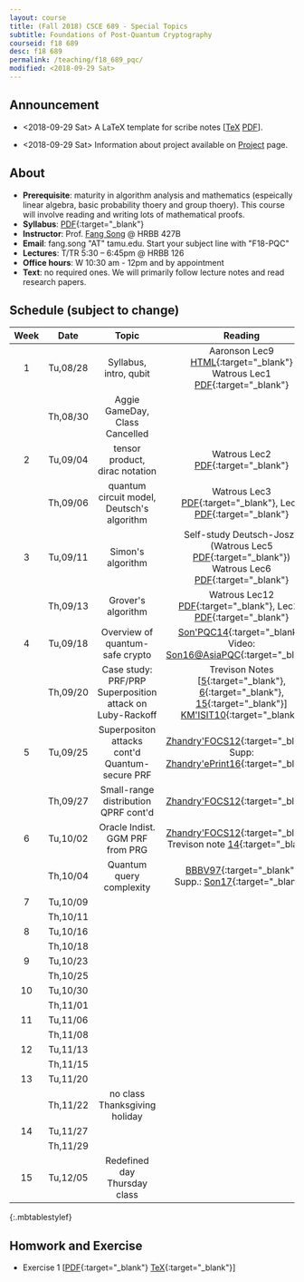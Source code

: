 ```yaml
---
layout: course
title: (Fall 2018) CSCE 689 - Special Topics 
subtitle: Foundations of Post-Quantum Cryptography
courseid: f18 689
desc: f18 689
permalink: /teaching/f18_689_pqc/
modified: <2018-09-29 Sat>
---
```


## Announcement
*  <2018-09-29 Sat> A LaTeX template for scribe notes
[[TeX]({{base}}/teaching/f18_689_pqc/f18_scribe.tex) [PDF]({{base}}/teaching/f18_689_pqc/f18_scribe.pdf)]. 

*  <2018-09-29 Sat> Information about project available on
[Project]({{base}}/teaching/f18_689_pqc/project/) page.

## About

*  **Prerequisite**: maturity in algorithm analysis and mathematics
   (espeically linear algebra, basic probability thoery and group
   thoery). This course will involve reading and writing lots of
   mathematical proofs. 
*  **Syllabus**:
   [PDF]({{base}}/teaching/f18_689_pqc/CSCE689_PQC_F18_syllabus.pdf){:target="_blank"} 
*  **Instructor**: Prof. [Fang Song]({{base}}/) @ HRBB 427B 
*  **Email**: fang.song "AT" tamu.edu. Start your subject line with "F18-PQC"
*  **Lectures**: T/TR 5:30 – 6:45pm @ HRBB 126
*  **Office hours**: W 10:30 am - 12pm and by appointment
*  **Text**: no required ones. We will primarily follow lecture notes
and read research papers. <!-- See the
**resource** [page]({{base}}/teaching/f18_689_pqc/resource/) for
useful materials. --> 


## Schedule (subject to change)

| Week | Date  | Topic | Reading |
|:-----:| :---------: |:----------:|:-----:|
|1| Tu,08/28  | Syllabus, intro, qubit |Aaronson Lec9 [HTML](http://www.scottaaronson.com/democritus/lec9.html){:target="_blank"} <br> Watrous Lec1 [PDF](https://cs.uwaterloo.ca/~watrous/CPSC519/LectureNotes/01.pdf){:target="_blank"} |
|| Th,08/30 | Aggie GameDay, Class Cancelled |
|2| Tu,09/04| tensor product, dirac notation | Watrous Lec2 [PDF](https://cs.uwaterloo.ca/~watrous/CPSC519/LectureNotes/02.pdf){:target="_blank"}|
|| Th,09/06| quantum circuit model, Deutsch's algorithm| Watrous Lec3 [PDF](https://cs.uwaterloo.ca/~watrous/CPSC519/LectureNotes/03.pdf){:target="_blank"}, Lec4 [PDF](https://cs.uwaterloo.ca/~watrous/CPSC519/LectureNotes/04.pdf){:target="_blank"} |
|3| Tu,09/11| Simon's algorithm | Self-study Deutsch-Josza (Watrous Lec5 [PDF](https://cs.uwaterloo.ca/~watrous/CPSC519/LectureNotes/05.pdf){:target="_blank"}) <br>  Watrous Lec6 [PDF](https://cs.uwaterloo.ca/~watrous/CPSC519/LectureNotes/06.pdf){:target="_blank"}|
|| Th,09/13 | Grover's algorithm | Watrous Lec12 [PDF](https://cs.uwaterloo.ca/~watrous/CPSC519/LectureNotes/12.pdf){:target="_blank"}, Lec13 [PDF](https://cs.uwaterloo.ca/~watrous/CPSC519/LectureNotes/13.pdf){:target="_blank"} |
| 4 |Tu,09/18 | Overview of quantum-safe crypto | [Son'PQC14](https://eprint.iacr.org/2014/709){:target="_blank"} <br> Video: [Son16@AsiaPQC](https://www.youtube.com/watch?v=n39-FOmNh5g){:target="_blank"}|
|| Th,09/20| Case study: PRF/PRP <br> Superposition attack on Luby-Rackoff | Trevison Notes [[5](https://people.eecs.berkeley.edu/~luca/cs276/lecture05.pdf){:target="_blank"}, [6](https://people.eecs.berkeley.edu/~luca/cs276/lecture06.pdf){:target="_blank"}, [15](https://people.eecs.berkeley.edu/~luca/cs276/lecture15.pdf){:target="_blank"}]<br> [KM'ISIT10](https://ieeexplore.ieee.org/stamp/stamp.jsp?arnumber=5513654){:target="_blank"} |
|5| Tu,09/25| Superpositon attacks cont'd <br> Quantum-secure PRF | [Zhandry'FOCS12](https://eprint.iacr.org/2012/182){:target="_blank"} <br> Supp: [Zhandry'ePrint16](https://eprint.iacr.org/2016/1076){:target="_blank"} | 
||Th,09/27| Small-range distribution <br> QPRF cont'd <br> | [Zhandry'FOCS12](https://eprint.iacr.org/2012/182){:target="_blank"} |
|6|Tu,10/02|Oracle Indist. <br> GGM PRF from PRG | [Zhandry'FOCS12](https://eprint.iacr.org/2012/182){:target="_blank"} <br> Trevison note [14](https://people.eecs.berkeley.edu/~luca/cs276/lecture14.pdf){:target="_blank"}|
||Th,10/04| Quantum query complexity | [BBBV97](https://arxiv.org/pdf/quant-ph/9701001.pdf){:target="_blank"} <br> Supp.: [Son17](https://arxiv.org/abs/1709.01236){:target="_blank"} |
|7| Tu,10/09| | |
||Th,10/11|||
|8| Tu,10/16|||
||Th,10/18|||
|9|Tu,10/23|||
||Th,10/25|||
|10|Tu,10/30|||
||Th,11/01|||
|11|Tu,11/06|||
||Th,11/08|||
|12|Tu,11/13|||
||Th,11/15|||
|13|Tu,11/20|||
||Th,11/22| no class <br> Thanksgiving holiday||
|14| Tu,11/27|||
||Th,11/29|||
|15 | Tu,12/05| Redefined day <br> Thursday class||
{:.mbtablestylef}

## Homwork and Exercise 

* Exercise 1 [[PDF]({{base}}/teaching/f18_689_pqc/f18_pqc_ex1.pdf){:target="_blank"} [TeX]({{base}}/teaching/f18_689_pqc/f18_pqc_ex1.tex){:target="_blank"}]


